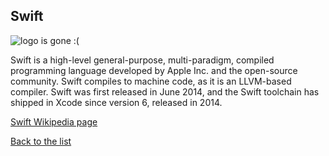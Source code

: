 ## Swift

![logo is gone :(](https://upload.wikimedia.org/wikipedia/commons/thumb/9/9d/Swift_logo.svg/200px-Swift_logo.svg.png "Logo Swift")




Swift is a high-level general-purpose, multi-paradigm, compiled programming language developed by Apple Inc. and the open-source community. Swift compiles to machine code, as it is an LLVM-based compiler. Swift was first released in June 2014, and the Swift toolchain has shipped in Xcode since version 6, released in 2014.


[Swift Wikipedia page](https://en.wikipedia.org/wiki/Swift_(programming_language))

[Back to the list](list_page.md)